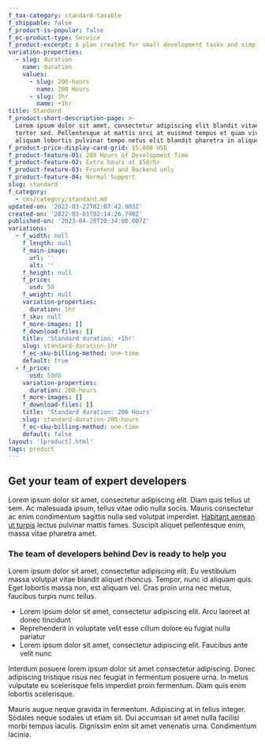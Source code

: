 ```yaml
---
f_tax-category: standard-taxable
f_shippable: false
f_product-is-popular: false
f_ec-product-type: Service
f_product-excerpt: A plan created for small development tasks and simple feature additions.
variation-properties:
  - slug: duration
    name: duration
    values:
      - slug: 200-hours
        name: 200 Hours
      - slug: 1hr
        name: +1hr
title: Standard
f_product-short-description-page: >-
  Lorem ipsum dolor sit amet, consectetur adipiscing elit blandit vitae gravida
  tortor sed. Pellentesque at mattis orci at euismod tempus et quam viverra
  aliquam lobortis pulvinar tempo netus elit blandit pharetra in aliquet amet
f_product-price-display-card-grid: $5,000 USD
f_product-feature-01: 200 Hours of Development Time
f_product-feature-02: Extra hours at $50/hr
f_product-feature-03: Frontend and Backend only
f_product-feature-04: Normal Support
slug: standard
f_category:
  - cms/category/standard.md
updated-on: '2022-03-22T02:07:42.903Z'
created-on: '2022-03-01T02:14:26.790Z'
published-on: '2023-04-28T20:34:00.007Z'
variations:
  - f_width: null
    f_length: null
    f_main-image:
      url: ''
      alt: ''
    f_height: null
    f_price:
      usd: 50
    f_weight: null
    variation-properties:
      duration: 1hr
    f_sku: null
    f_more-images: []
    f_download-files: []
    title: 'Standard duration: +1hr'
    slug: standard-duration-1hr
    f_ec-sku-billing-method: one-time
    default: true
  - f_price:
      usd: 5000
    variation-properties:
      duration: 200-hours
    f_more-images: []
    f_download-files: []
    title: 'Standard duration: 200 Hours'
    slug: standard-duration-200-hours
    f_ec-sku-billing-method: one-time
    default: false
layout: '[product].html'
tags: product
---
```


Get your team of expert developers
----------------------------------

Lorem ipsum dolor sit amet, consectetur adipiscing elit. Diam quis tellus ut sem. Ac malesuada ipsum, tellus vitae odio nulla sociis. Mauris consectetur ac enim condimentum sagittis nulla sed volutpat imperdiet. [Habitant aenean ut turpis](#) lectus pulvinar mattis fames. Suscipit aliquet pellentesque enim, massa vitae pharetra amet.

### The team of developers behind Dev is ready to help you

Lorem ipsum dolor sit amet, consectetur adipiscing elit. Eu vestibulum massa volutpat vitae blandit aliquet rhoncus. Tempor, nunc id aliquam quis. Eget lobortis massa non, est aliquam vel. Cras proin urna nec metus, faucibus turpis nunc tellus.

*   Lorem ipsum dolor sit amet, consectetur adipiscing elit. Arcu laoreet at donec tincidunt
*   Reprehenderit in voluptate velit esse cillum dolore eu fugiat nulla pariatur
*   Lorem ipsum dolor sit amet, consectetur adipiscing elit. Faucibus ante velit nunc

Interdum posuere lorem ipsum dolor sit amet consectetur adipiscing. Donec adipiscing tristique risus nec feugiat in fermentum posuere urna. In metus vulputate eu scelerisque felis imperdiet proin fermentum. Diam quis enim lobortis scelerisque.

Mauris augue neque gravida in fermentum. Adipiscing at in tellus integer. Sodales neque sodales ut etiam sit. Dui accumsan sit amet nulla facilisi morbi tempus iaculis. Dignissim enim sit amet venenatis urna. Condimentum lacinia.
